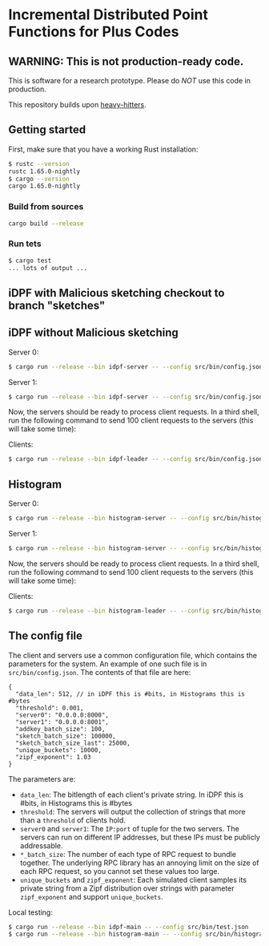 # Incremental Distributed Point Functions for Plus Codes
## WARNING: This is not production-ready code.

This is software for a research prototype. Please
do *NOT* use this code in production.

This repository builds upon [heavy-hitters](https://github.com/henrycg/heavyhitters).

## Getting started
First, make sure that you have a working Rust installation:

```bash
$ rustc --version   
rustc 1.65.0-nightly
$ cargo --version
cargo 1.65.0-nightly
```

### Build from sources
```bash
cargo build --release
```

### Run tets
```bash
$ cargo test
... lots of output ...
```

## iDPF with Malicious sketching checkout to branch "sketches"
## iDPF without Malicious sketching

Server 0:
```bash
$ cargo run --release --bin idpf-server -- --config src/bin/config.json --server_id 0
```

Server 1:
```bash
$ cargo run --release --bin idpf-server -- --config src/bin/config.json --server_id 1
```

Now, the servers should be ready to process client requests. In a third shell, run the following command to send 100 client requests to the servers (this will take some time):

Clients:
```bash
$ cargo run --release --bin idpf-leader -- --config src/bin/config.json -n 100
```

## Histogram

Server 0:
```bash
$ cargo run --release --bin histogram-server -- --config src/bin/histogram.json --server_id 0
```

Server 1:
```bash
$ cargo run --release --bin histogram-server -- --config src/bin/histogram.json --server_id 1
```

Now, the servers should be ready to process client requests. In a third shell, run the following command to send 100 client requests to the servers (this will take some time):

Clients:
```bash
$ cargo run --release --bin histogram-leader -- --config src/bin/histogram.json -n 100
```


## The config file

The client and servers use a common configuration file, which contains the parameters for the system. An example of one such file is in `src/bin/config.json`. The contents of that file are here:

```
{
  "data_len": 512, // in iDPF this is #bits, in Histograms this is #bytes
  "threshold": 0.001,
  "server0": "0.0.0.0:8000",
  "server1": "0.0.0.0:8001",
  "addkey_batch_size": 100,
  "sketch_batch_size": 100000,
  "sketch_batch_size_last": 25000,
  "unique_buckets": 10000,
  "zipf_exponent": 1.03
}
```

The parameters are:

* `data_len`: The bitlength of each client's private string. In iDPF this is #bits, in Histograms this is #bytes
* `threshold`: The servers will output the collection of strings that more than a `threshold` of clients hold.
* `server0` and `server1`: The `IP:port` of tuple for the two servers. The servers can run on different IP addresses, but these IPs must be publicly addressable.
* `*_batch_size`: The number of each type of RPC request to bundle together. The underlying RPC library has an annoying limit on the size of each RPC request, so you cannot set these values too large.
* `unique_buckets` and `zipf_exponent`: Each simulated client samples its private string from a Zipf distribution over strings with parameter `zipf_exponent` and support `unique_buckets`.


Local testing:
```bash
$ cargo run --release --bin idpf-main -- --config src/bin/test.json
$ cargo run --release --bin histogram-main -- --config src/bin/histogram.json -n 100
```